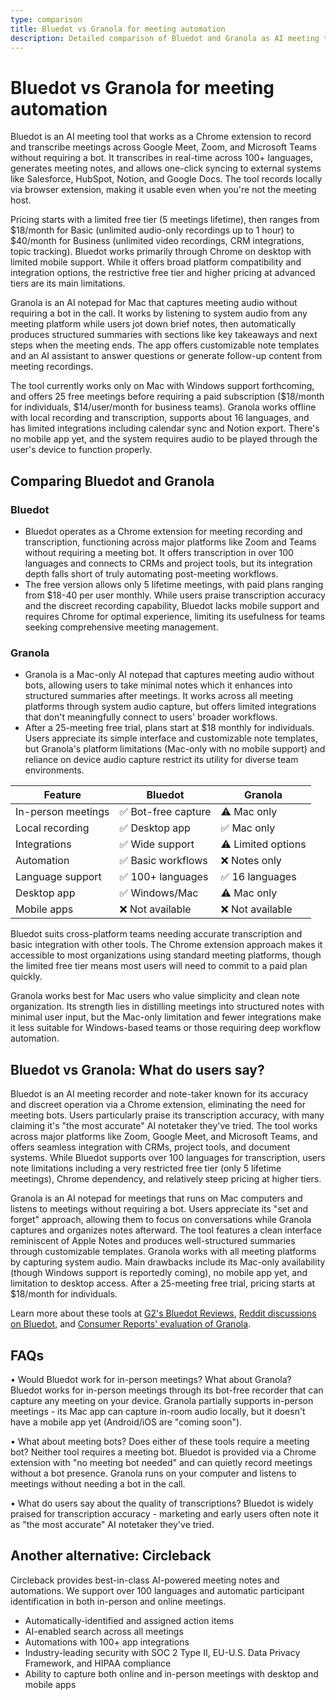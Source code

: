 ```yaml
---
type: comparison
title: Bluedot vs Granola for meeting automation
description: Detailed comparison of Bluedot and Granola as AI meeting tools, covering features, pricing, platform support, and user feedback to help you choose the right meeting automation solution.
---
```


# Bluedot vs Granola for meeting automation

Bluedot is an AI meeting tool that works as a Chrome extension to record and transcribe meetings across Google Meet, Zoom, and Microsoft Teams without requiring a bot. It transcribes in real-time across 100+ languages, generates meeting notes, and allows one-click syncing to external systems like Salesforce, HubSpot, Notion, and Google Docs. The tool records locally via browser extension, making it usable even when you're not the meeting host.

Pricing starts with a limited free tier (5 meetings lifetime), then ranges from $18/month for Basic (unlimited audio-only recordings up to 1 hour) to $40/month for Business (unlimited video recordings, CRM integrations, topic tracking). Bluedot works primarily through Chrome on desktop with limited mobile support. While it offers broad platform compatibility and integration options, the restrictive free tier and higher pricing at advanced tiers are its main limitations.

Granola is an AI notepad for Mac that captures meeting audio without requiring a bot in the call. It works by listening to system audio from any meeting platform while users jot down brief notes, then automatically produces structured summaries with sections like key takeaways and next steps when the meeting ends. The app offers customizable note templates and an AI assistant to answer questions or generate follow-up content from meeting recordings.

The tool currently works only on Mac with Windows support forthcoming, and offers 25 free meetings before requiring a paid subscription ($18/month for individuals, $14/user/month for business teams). Granola works offline with local recording and transcription, supports about 16 languages, and has limited integrations including calendar sync and Notion export. There's no mobile app yet, and the system requires audio to be played through the user's device to function properly.

## Comparing Bluedot and Granola

### Bluedot

* Bluedot operates as a Chrome extension for meeting recording and transcription, functioning across major platforms like Zoom and Teams without requiring a meeting bot. It offers transcription in over 100 languages and connects to CRMs and project tools, but its integration depth falls short of truly automating post-meeting workflows.
* The free version allows only 5 lifetime meetings, with paid plans ranging from $18-40 per user monthly. While users praise transcription accuracy and the discreet recording capability, Bluedot lacks mobile support and requires Chrome for optimal experience, limiting its usefulness for teams seeking comprehensive meeting management.

### Granola

* Granola is a Mac-only AI notepad that captures meeting audio without bots, allowing users to take minimal notes which it enhances into structured summaries after meetings. It works across all meeting platforms through system audio capture, but offers limited integrations that don't meaningfully connect to users' broader workflows.
* After a 25-meeting free trial, plans start at $18 monthly for individuals. Users appreciate its simple interface and customizable note templates, but Granola's platform limitations (Mac-only with no mobile support) and reliance on device audio capture restrict its utility for diverse team environments.

| Feature | Bluedot | Granola |
|---------|---------|---------|
| In-person meetings | ✅ Bot-free capture | ⚠️ Mac only |
| Local recording | ✅ Desktop app | ✅ Mac only |
| Integrations | ✅ Wide support | ⚠️ Limited options |
| Automation | ✅ Basic workflows | ❌ Notes only |
| Language support | ✅ 100+ languages | ✅ 16 languages |
| Desktop app | ✅ Windows/Mac | ⚠️ Mac only |
| Mobile apps | ❌ Not available | ❌ Not available |

Bluedot suits cross-platform teams needing accurate transcription and basic integration with other tools. The Chrome extension approach makes it accessible to most organizations using standard meeting platforms, though the limited free tier means most users will need to commit to a paid plan quickly.

Granola works best for Mac users who value simplicity and clean note organization. Its strength lies in distilling meetings into structured notes with minimal user input, but the Mac-only limitation and fewer integrations make it less suitable for Windows-based teams or those requiring deep workflow automation.

## Bluedot vs Granola: What do users say?

Bluedot is an AI meeting recorder and note-taker known for its accuracy and discreet operation via a Chrome extension, eliminating the need for meeting bots. Users particularly praise its transcription accuracy, with many claiming it's "the most accurate" AI notetaker they've tried. The tool works across major platforms like Zoom, Google Meet, and Microsoft Teams, and offers seamless integration with CRMs, project tools, and document systems. While Bluedot supports over 100 languages for transcription, users note limitations including a very restricted free tier (only 5 lifetime meetings), Chrome dependency, and relatively steep pricing at higher tiers.

Granola is an AI notepad for meetings that runs on Mac computers and listens to meetings without requiring a bot. Users appreciate its "set and forget" approach, allowing them to focus on conversations while Granola captures and organizes notes afterward. The tool features a clean interface reminiscent of Apple Notes and produces well-structured summaries through customizable templates. Granola works with all meeting platforms by capturing system audio. Main drawbacks include its Mac-only availability (though Windows support is reportedly coming), no mobile app yet, and limitation to desktop access. After a 25-meeting free trial, pricing starts at $18/month for individuals.

Learn more about these tools at [G2's Bluedot Reviews](https://www.g2.com/products/bluedot-bluedot/reviews), [Reddit discussions on Bluedot](https://www.reddit.com/r/electricvehicles/comments/18mw5zo/anyone_else_here_use_the_bluedot_app/), and [Consumer Reports' evaluation of Granola](https://www.consumerreports.org/health/cereals/great-tasting-granolas-without-all-the-fat-sugar-calories-a1188431093/).

## FAQs 
• Would Bluedot work for in-person meetings? What about Granola?
Bluedot works for in-person meetings through its bot-free recorder that can capture any meeting on your device. Granola partially supports in-person meetings - its Mac app can capture in-room audio locally, but it doesn't have a mobile app yet (Android/iOS are "coming soon").

• What about meeting bots? Does either of these tools require a meeting bot?
Neither tool requires a meeting bot. Bluedot is provided via a Chrome extension with "no meeting bot needed" and can quietly record meetings without a bot presence. Granola runs on your computer and listens to meetings without needing a bot in the call.

• What do users say about the quality of transcriptions?
Bluedot is widely praised for transcription accuracy - marketing and early users often note it as "the most accurate" AI notetaker they've tried.

## Another alternative: Circleback
Circleback provides best-in-class AI-powered meeting notes and automations. We support over 100 languages and automatic participant identification in both in-person and online meetings.
* Automatically-identified and assigned action items
* AI-enabled search across all meetings
* Automations with 100+ app integrations
* Industry-leading security with SOC 2 Type II, EU-U.S. Data Privacy Framework, and HIPAA compliance
* Ability to capture both online and in-person meetings with desktop and mobile apps

